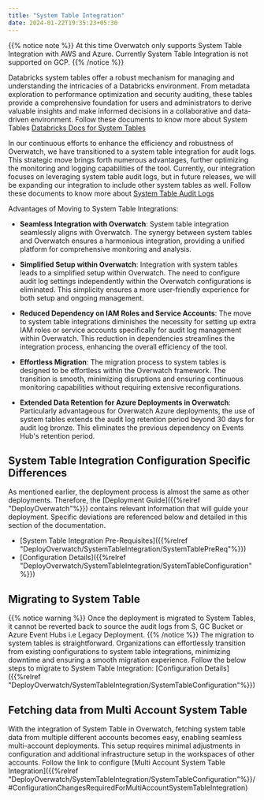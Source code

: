 ```yaml
---
title: "System Table Integration"
date: 2024-01-22T19:35:23+05:30
---
```


{{% notice note %}}
At this time Overwatch only supports System Table Integration with AWS and Azure. 
Currently System Table Integration is not supported on GCP.
{{% /notice %}}

Databricks system tables offer a robust mechanism for managing and understanding the intricacies of a Databricks 
environment. From metadata exploration to performance optimization and security auditing, these tables provide a 
comprehensive foundation for users and administrators to derive valuable insights and make informed decisions in a 
collaborative and data-driven environment. Follow these documents to know more about System Tables 
[Databricks Docs for System Tables](https://docs.databricks.com/en/administration-guide/system-tables/index.html)

In our continuous efforts to enhance the efficiency and robustness of Overwatch, we have transitioned to a 
system table integration for audit logs. This strategic move brings forth numerous advantages, further optimizing the 
monitoring and logging capabilities of the tool. Currently, our integration focuses on leveraging system table 
audit logs, but in future releases, we will be expanding our integration to include other system tables as well. Follow 
these documents to know more about 
[System Table Audit Logs](https://docs.databricks.com/en/administration-guide/system-tables/audit-logs.html)

Advantages of Moving to System Table Integrations: 

* **Seamless Integration with Overwatch**:
System table integration seamlessly aligns with Overwatch.
The synergy between system tables and Overwatch ensures a harmonious integration, providing a unified platform for 
comprehensive monitoring and analysis.

* **Simplified Setup within Overwatch**:
Integration with system tables leads to a simplified setup within Overwatch. The need to configure audit log settings 
independently within the Overwatch configurations is eliminated. This simplicity ensures a more user-friendly experience
for both setup and ongoing management. 

* **Reduced Dependency on IAM Roles and Service Accounts**:
The move to system table integrations diminishes the necessity for setting up extra IAM roles or service accounts 
specifically for audit log management within Overwatch. This reduction in dependencies streamlines the integration 
process, enhancing the overall efficiency of the tool.

* **Effortless Migration**:
The migration process to system tables is designed to be effortless within the Overwatch framework. 
The transition is smooth, minimizing disruptions and ensuring continuous monitoring capabilities 
without requiring extensive reconfigurations.

* **Extended Data Retention for Azure Deployments in Overwatch**:
Particularly advantageous for Overwatch Azure deployments, the use of system tables extends the 
audit log retention period beyond 30 days for audit log bronze. This eliminates the previous dependency on Events Hub's
retention period.

## System Table Integration Configuration Specific Differences
As mentioned earlier, the deployment process is almost the same as other deployments. Therefore, the
[Deployment Guide]({{%relref "DeployOverwatch"%}}) contains relevant information that will guide your deployment. 
Specific deviations are referenced below and detailed in this section of the documentation.

* [System Table Integration Pre-Requisites]({{%relref "DeployOverwatch/SystemTableIntegration/SystemTablePreReq"%}})
* [Configuration Details]({{%relref "DeployOverwatch/SystemTableIntegration/SystemTableConfiguration"%}})

## Migrating to System Table

{{% notice warning %}}
Once the deployment is migrated to System Tables, it cannot be reverted back to source the audit logs from S, GC Bucket
or Azure Event Hubs i.e Legacy Deployment.
{{% /notice %}}
The migration to system tables is straightforward. Organizations can effortlessly transition from existing 
configurations to system table integrations, minimizing downtime and ensuring a smooth migration experience.
Follow the below steps to migrate to System Table Integration: 
[Configuration Details]({{%relref "DeployOverwatch/SystemTableIntegration/SystemTableConfiguration"%}})

## Fetching data from Multi Account System Table  

With the integration of System Table in Overwatch, fetching system table data from multiple different accounts 
becomes easy, enabling seamless multi-account deployments. This setup requires minimal adjustments in 
configuration and additional infrastructure setup in the workspaces of other accounts.
Follow the link to configure 
[Multi Account System Table Integration]({{%relref "DeployOverwatch/SystemTableIntegration/SystemTableConfiguration"%}}/#ConfigurationChangesRequiredForMultiAccountSystemTableIntegration)
